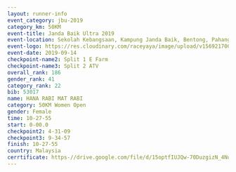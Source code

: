 ```yaml
---
layout: runner-info 
event_category: jbu-2019 
category_km: 50KM 
event-title: Janda Baik Ultra 2019  
event-location: Sekolah Kebangsaan, Kampung Janda Baik, Bentong, Pahang, Malaysia 
event-logo: https://res.cloudinary.com/raceyaya/image/upload/v1569217009/logo/janda-baik_vch1pc.jpg 
event-date: 2019-09-14 
checkpoint-name2: Split 1 E Farm 
checkpoint-name3: Split 2 ATV 
overall_rank: 186
gender_rank: 41
category_rank: 22
bib: 53017
name: HANA RABI MAT RABI
category: 50KM Women Open
gender: Female
time: 10-27-55
start: 0-00.0
checkpoint2: 4-31-09
checkpoint3: 9-34-57
finish: 10-27-55
country: Malaysia
cerrtificate: https-//drive.google.com/file/d/15optfIUJQw-70DuzgizN_4Nu-lliAfFa/view?usp=sharing
---
```

